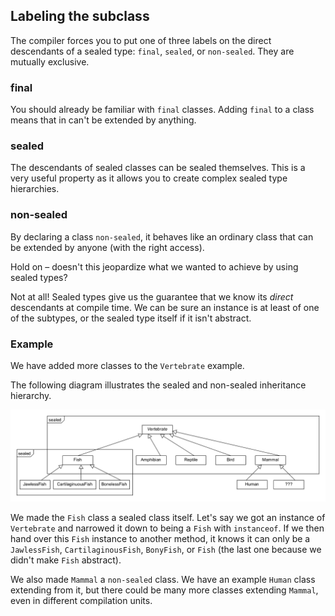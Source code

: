 ## Labeling the subclass

The compiler forces you to put one of three labels on the direct descendants of a sealed type: `final`,
`sealed`, or `non-sealed`.
They are mutually exclusive.

### final

You should already be familiar with `final` classes.
Adding `final` to a class means that in can't be extended by anything.

### sealed

The descendants of sealed classes can be sealed themselves.
This is a very useful property as it allows you to create complex sealed type hierarchies.

### non-sealed

By declaring a class `non-sealed`, it behaves like an ordinary class that can be extended by
anyone (with the right access).

Hold on – doesn't this jeopardize what we wanted to achieve by using sealed types?

Not at all! Sealed types give us the guarantee that we know its _direct_ descendants at compile time.
We can be sure an instance is at least of one of the subtypes, or the sealed type itself if it
isn't abstract.

### Example

We have added more classes to the `Vertebrate` example.

The following diagram illustrates the sealed and non-sealed inheritance hierarchy.

![UML diagram](Vertebrate_UML.png)

We made the `Fish` class a sealed class itself.
Let's say we got an instance of `Vertebrate` and narrowed it down to being a `Fish` with `instanceof`.
If we then hand over this `Fish` instance to another method, it knows it can only be a
`JawlessFish`, `CartilaginousFish`, `BonyFish`, or `Fish` (the last one because we didn't make
`Fish` abstract).

We also made `Mammal` a `non-sealed` class.
We have an example `Human` class extending from it, but there could be many more classes extending
`Mammal`, even in different compilation units.
